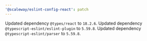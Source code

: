 ```yaml
---
'@scaleway/eslint-config-react': patch
---
```


Updated dependency `@types/react` to `18.2.6`.
Updated dependency `@typescript-eslint/eslint-plugin` to `5.59.8`.
Updated dependency `@typescript-eslint/parser` to `5.59.8`.
